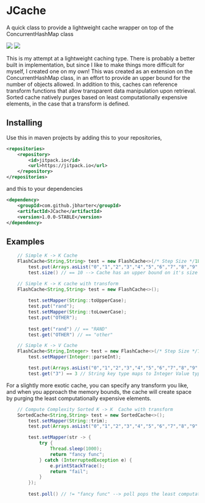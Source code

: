 # JCache
A quick class to provide a lightweight cache wrapper on top of the ConcurrentHashMap class

[![](https://jitpack.io/v/jbharter/JCache.svg)](https://jitpack.io/#jbharter/JCache)
[![](https://travis-ci.org/jbharter/JCache.svg?branch=master)](https://travis-ci.org/jbharter/JCache#)

This is my attempt at a lightweight caching type. There is probably a better built in implementation, but since I like 
to make things more difficult for myself, I created one on my own! This was created as an extension on the 
ConcurrentHashMap class, in an effort to provide an upper bound for the number of objects allowed. In addition to this, 
caches can reference transform functions that allow transparent data manipulation upon retrieval. Sorted cache natively 
purges based on least computationally expensive elements, in the case that a transform is defined.


## Installing
Use this in maven projects by adding this to your repositories,

```xml
<repositories>
    <repository>
        <id>jitpack.io</id>
        <url>https://jitpack.io</url>
    </repository>
</repositories>
```

and this to your dependencies

```xml
<dependency>
    <groupId>com.github.jbharter</groupId>
    <artifactId>JCache</artifactId>
    <version>1.0.0-STABLE</version>
</dependency>
```

## Examples
```java
    // Simple K -> K Cache 
    FlashCache<String,String> test = new FlashCache<>(/* Step Size */1L,/* max number of elements*/10L);
        test.put(Arrays.asList("0","1","2","3","4","5","6","7","8","9","10","11","12"));
        test.size() // == 10 --> Cache has an upper bound on it's size
```

```java
    // Simple K -> K cache with transform
    FlashCache<String,String> test = new FlashCache<>();
        
        test.setMapper(String::toUpperCase);
        test.put("rand");
        test.setMapper(String::toLowerCase);
        test.put("OTHER");
        
        test.get("rand") // == "RAND"
        test.get("OTHER") // == "other"
```

```java
    // Simple K -> V Cache
    FlashCache<String,Integer> test = new FlashCache<>(/* Step Size */1L,/* max number of elements*/10L);
        test.setMapper(Integer::parseInt);    

        test.put(Arrays.asList("0","1","2","3","4","5","6","7","8","9","10","11","12"));
        test.get("3") == 3 // String key type maps to Integer Value type. The upper bound is also still imposed.
```

For a slightly more exotic cache, you can specify any transform you like, and when you approach the memory bounds, the 
cache will create space by purging the least computationally expensive elements.
```java
    // Compute Complexity Sorted K -> K  Cache with transform
    SortedCache<String,String> test = new SortedCache<>();
        test.setMapper(String::trim);
        test.put(Arrays.asList("0","1","2","3","4","5","6","7","8","9","10","11","12"));

        test.setMapper(str -> {
            try {
                Thread.sleep(1000);
                return "fancy func";
            } catch (InterruptedException e) {
                e.printStackTrace();
                return "fail";
            }
        });
        
        test.poll() // != "fancy func" --> poll pops the least computationally expensive element in the cache

```
